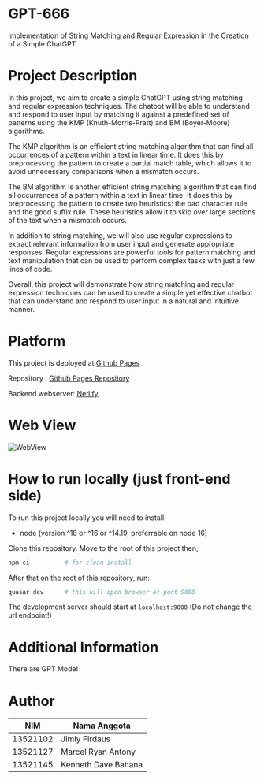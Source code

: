 # GPT-666

Implementation of String Matching and Regular Expression in the Creation of a Simple ChatGPT.

# Project Description

In this project, we aim to create a simple ChatGPT using string matching and regular expression techniques. The chatbot will be able to understand and respond to user input by matching it against a predefined set of patterns using the KMP (Knuth-Morris-Pratt) and BM (Boyer-Moore) algorithms.

The KMP algorithm is an efficient string matching algorithm that can find all occurrences of a pattern within a text in linear time. It does this by preprocessing the pattern to create a partial match table, which allows it to avoid unnecessary comparisons when a mismatch occurs.

The BM algorithm is another efficient string matching algorithm that can find all occurrences of a pattern within a text in linear time. It does this by preprocessing the pattern to create two heuristics: the bad character rule and the good suffix rule. These heuristics allow it to skip over large sections of the text when a mismatch occurs.

In addition to string matching, we will also use regular expressions to extract relevant information from user input and generate appropriate responses. Regular expressions are powerful tools for pattern matching and text manipulation that can be used to perform complex tasks with just a few lines of code.

Overall, this project will demonstrate how string matching and regular expression techniques can be used to create a simple yet effective chatbot that can understand and respond to user input in a natural and intuitive manner.

# Platform

This project is deployed at [Github Pages](pemuladigital.github.io/#/)

Repository : [Github Pages Repository](https://github.com/Pemuladigital/Pemuladigital.github.io)

Backend webserver: [Netlify](https://iridescent-jalebi-788066.netlify.app)

# Web View

![WebView](https://user-images.githubusercontent.com/72639506/236265283-79b45b5c-ac11-485c-b5f0-1af227f5b762.png)


# How to run locally (just front-end side)

To run this project locally you will need to install:

- node (version ^18 or ^16 or ^14.19, preferrable on node 16)

Clone this repository. Move to the root of this project then,

```bash
npm ci          # for clean install
```

After that on the root of this repository, run:

```bash
quasar dev      # this will open browser at port 9000
```

The development server should start at `localhost:9000` (Do not change the url endpoint!)

# Additional Information

There are GPT Mode!

# Author
NIM  | Nama Anggota
------------- | -------------
13521102  | Jimly Firdaus
13521127  | Marcel Ryan Antony
13521145  | Kenneth Dave Bahana
